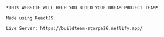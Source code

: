 
  
    *THIS WEBSITE WILL HELP YOU BUILD YOUR DREAM PROJECT TEAM*

	Made using ReactJS

	Live Server: https://buildteam-storpa26.netlify.app/


    
